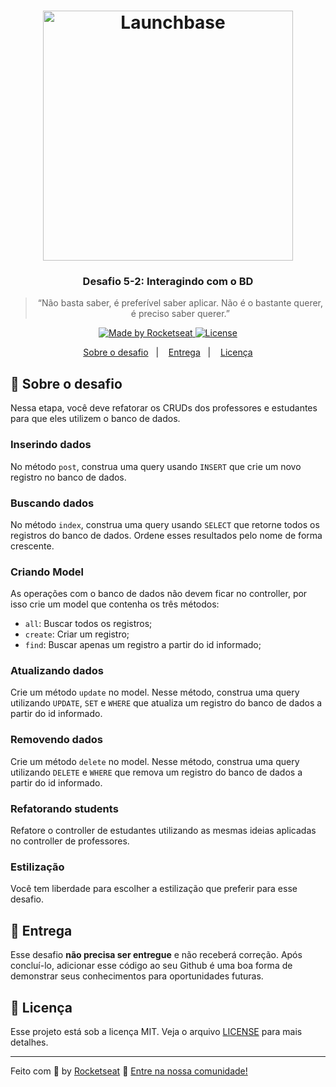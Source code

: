 <h1 align="center">
    <img alt="Launchbase" src="https://storage.googleapis.com/golden-wind/bootcamp-launchbase/logo.png" width="400px" />
</h1>

<h3 align="center">
  Desafio 5-2: Interagindo com o BD
</h3>

<blockquote align="center">“Não basta saber, é preferível saber aplicar. Não é o bastante querer, é preciso saber querer.”</blockquote>

<p align="center">

  <a href="https://rocketseat.com.br">
    <img alt="Made by Rocketseat" src="https://img.shields.io/badge/made%20by-Rocketseat-%23F8952D">
  </a>

  <a href="LICENSE" >
    <img alt="License" src="https://img.shields.io/badge/license-MIT-%23F8952D">
  </a>

</p>

<p align="center">
  <a href="#rocket-sobre-o-desafio">Sobre o desafio</a>&nbsp;&nbsp;&nbsp;|&nbsp;&nbsp;&nbsp;
  <a href="#calendar-entrega">Entrega</a>&nbsp;&nbsp;&nbsp;|&nbsp;&nbsp;&nbsp;
  <a href="#memo-licença">Licença</a>
</p>

## :rocket: Sobre o desafio

Nessa etapa, você deve refatorar os CRUDs dos professores e estudantes para que eles utilizem o banco de dados.

### Inserindo dados

No método `post`, construa uma query usando `INSERT` que crie um novo registro no banco de dados.

### Buscando dados

No método `index`, construa uma query usando `SELECT` que retorne todos os registros do banco de dados. Ordene esses resultados pelo nome de forma crescente.

### Criando Model

As operações com o banco de dados não devem ficar no controller, por isso crie um model que contenha os três métodos:

- `all`: Buscar todos os registros;
- `create`: Criar um registro;
- `find`: Buscar apenas um registro a partir do id informado;

### Atualizando dados

Crie um método `update` no model. Nesse método, construa uma query utilizando `UPDATE`, `SET` e `WHERE` que atualiza um registro do banco de dados a partir do id informado.

### Removendo dados

Crie um método `delete` no model. Nesse método, construa uma query utilizando `DELETE` e `WHERE` que remova um registro do banco de dados a partir do id informado.

### Refatorando students

Refatore o controller de estudantes utilizando as mesmas ideias aplicadas no controller de professores.

### Estilização

Você tem liberdade para escolher a estilização que preferir para esse desafio.

## :calendar: Entrega

Esse desafio **não precisa ser entregue** e não receberá correção. Após concluí-lo, adicionar esse código ao seu Github é uma boa forma de demonstrar seus conhecimentos para oportunidades futuras.

## :memo: Licença

Esse projeto está sob a licença MIT. Veja o arquivo [LICENSE](https://github.com/Rocketseat/bootcamp-launchbase-desafios-05/blob/master/LICENSE) para mais detalhes.

---

Feito com :purple_heart: by [Rocketseat](https://rocketseat.com.br) :wave: [Entre na nossa comunidade!](https://discordapp.com/invite/gCRAFhc)
